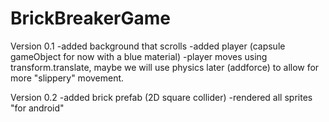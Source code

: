 # BrickBreakerGame
Version 0.1
-added background that scrolls
-added player (capsule gameObject for now with a blue material)
-player moves using transform.translate, maybe we will use physics 
	later (addforce) to allow for more "slippery" movement.

Version 0.2
-added brick prefab (2D square collider)
-rendered all sprites "for android"

